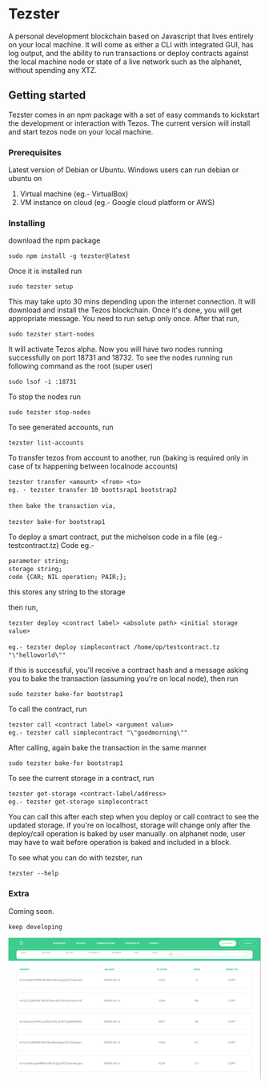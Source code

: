 # Tezster
A personal development blockchain based on Javascript that lives entirely on your local machine. It will come as either a CLI with integrated GUI, has log output, and the ability to run transactions or deploy contracts against the local machine node or state of a live network such as the alphanet, without spending any XTZ.

## Getting started

Tezster comes in an npm package with a set of easy commands to kickstart the development or interaction with Tezos. The current version will install and start tezos node on your local machine.

### Prerequisites

Latest version of Debian or Ubuntu. Windows users can run debian or ubuntu on

1. Virtual  machine (eg.- VirtualBox)
2. VM instance on cloud (eg.- Google cloud platform or AWS)

### Installing

download the npm package

```
sudo npm install -g tezster@latest
```

Once it is installed run

```
sudo tezster setup
```
This may take upto 30 mins depending upon the internet connection. It will download and install the Tezos blockchain.
Once it's done, you will get appropriate message. You need to run setup only once. After that run, 

```
sudo tezster start-nodes
```
It will activate Tezos alpha. Now you will have two nodes running successfully on port 18731 and 18732. To see the nodes running 
run following command as the root (super user)

```
sudo lsof -i :18731
```
To stop the nodes run

```
sudo tezster stop-nodes
```
To see generated accounts, run

```
tezster list-accounts
```

To transfer tezos from account to another, run (baking is required only in case of tx happening between localnode accounts)

```
tezster transfer <amount> <from> <to> 
eg. - tezster transfer 10 boottsrap1 bootstrap2

then bake the transaction via,

tezster bake-for bootstrap1 
```
To deploy a smart contract, put the michelson code in  a file (eg.- testcontract.tz)
Code eg.-

```
parameter string;
storage string;
code {CAR; NIL operation; PAIR;};

```
this stores any string to the storage

then run,

```
tezster deploy <contract label> <absolute path> <initial storage value>

eg.- tezster deploy simplecontract /home/op/testcontract.tz "\"helloworld\""

```
if this is successful, you'll receive a contract hash and a message asking you to bake the transaction (assuming you're on local node), then run

```
sudo tezster bake-for bootstrap1

```
To call the contract, run

```
tezster call <contract label> <argument value>
eg.- tezster call simplecontract "\"goodmorning\""

```
After calling, again bake the transaction in the same manner

```
sudo tezster bake-for bootstrap1

```
To see the current storage in a contract, run

```
tezster get-storage <contract-label/address>
eg.- tezster get-storage simplecontract

```
You can call this after each step when you deploy or call contract to see the updated storage.
if you're on localhost, storage will change only after the deploy/call operation is baked by user manually.
on alphanet node, user may have to wait before operation is baked and included in a block.

To see what you can do with tezster, run

```
tezster --help
```

### Extra

Coming soon.

```
keep developing
```
![image](tzaddr.PNG)

